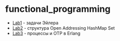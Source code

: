 # functional_programming
- [Lab1](/lab1_fp) - задачи Эйлера
- [Lab2](/lab2_fp) - структура Open Addressing HashMap Set
- [Lab3](/lab3_fp) - процессы и OTP в Erlang